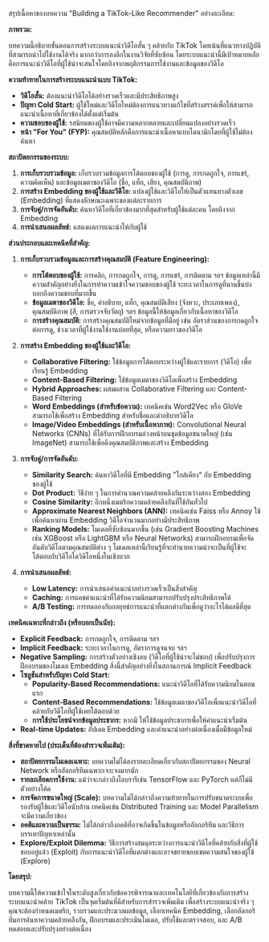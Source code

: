 สรุปเนื้อหาของบทความ "Building a TikTok-Like Recommender" อย่างละเอียด:

**ภาพรวม:**

บทความนี้อธิบายขั้นตอนการสร้างระบบแนะนำวิดีโอสั้น ๆ คล้ายกับ TikTok โดยเน้นที่แนวทางปฏิบัติที่สามารถนำไปใช้งานได้จริง มากกว่าการลงลึกในงานวิจัยที่ซับซ้อน โดยระบบแนะนำนี้มีเป้าหมายหลักคือการแนะนำวิดีโอที่ผู้ใช้น่าจะสนใจโดยอิงจากพฤติกรรมการใช้งานและข้อมูลของวิดีโอ

**ความท้าทายในการสร้างระบบแนะนำแบบ TikTok:**

*   **วิดีโอสั้น:** ต้องแนะนำวิดีโอได้อย่างรวดเร็วและมีประสิทธิภาพสูง
*   **ปัญหา Cold Start:** ผู้ใช้ใหม่และวิดีโอใหม่ต้องการแนวทางแก้ไขที่สร้างสรรค์เพื่อให้สามารถแนะนำเนื้อหาที่เกี่ยวข้องได้ตั้งแต่เริ่มต้น
*   **ความชอบของผู้ใช้:** รสนิยมของผู้ใช้อาจมีความหลากหลายและเปลี่ยนแปลงอย่างรวดเร็ว
*   **หน้า "For You" (FYP):** คุณสมบัติหลักคือการแนะนำเนื้อหาแบบไดนามิกโดยที่ผู้ใช้ไม่ต้องค้นหา

**สถาปัตยกรรมของระบบ:**

1.  **การเก็บรวบรวมข้อมูล:** เก็บรวบรวมข้อมูลการโต้ตอบของผู้ใช้ (การดู, การกดถูกใจ, การแชร์, ความคิดเห็น) และข้อมูลเมตาของวิดีโอ (ชื่อ, แท็ก, เสียง, คุณสมบัติภาพ)
2.  **การสร้าง Embedding ของผู้ใช้และวิดีโอ:** แปลงผู้ใช้และวิดีโอให้เป็นตัวแทนทางตัวเลข (Embedding) ที่แสดงลักษณะเฉพาะของแต่ละรายการ
3.  **การจับคู่/การจัดอันดับ:** ค้นหาวิดีโอที่เกี่ยวข้องมากที่สุดสำหรับผู้ใช้แต่ละคน โดยอิงจาก Embedding
4.  **การนำเสนอผลลัพธ์:** แสดงผลการแนะนำให้กับผู้ใช้

**ส่วนประกอบและเทคนิคที่สำคัญ:**

1.  **การเก็บรวบรวมข้อมูลและการสร้างคุณสมบัติ (Feature Engineering):**
    *   **การโต้ตอบของผู้ใช้:** การคลิก, การกดถูกใจ, การดู, การแชร์, การติดตาม ฯลฯ ข้อมูลเหล่านี้มีความสำคัญอย่างยิ่งในการทำความเข้าใจความชอบของผู้ใช้ ระยะเวลาในการดูที่นานขึ้นบ่งบอกถึงความชอบที่มากขึ้น
    *   **ข้อมูลเมตาของวิดีโอ:** ชื่อ, คำอธิบาย, แท็ก, คุณสมบัติเสียง (จังหวะ, ประเภทเพลง), คุณสมบัติภาพ (สี, การตรวจจับวัตถุ) ฯลฯ ข้อมูลนี้ให้ข้อมูลเกี่ยวกับเนื้อหาของวิดีโอ
    *   **การสร้างคุณสมบัติ:** การสร้างคุณสมบัติใหม่จากข้อมูลที่มีอยู่ เช่น อัตราส่วนของการกดถูกใจต่อการดู, ช่วงเวลาที่ผู้ใช้งานใช้งานบ่อยที่สุด, หรือความยาวของวิดีโอ

2.  **การสร้าง Embedding ของผู้ใช้และวิดีโอ:**
    *   **Collaborative Filtering:** ใช้ข้อมูลการโต้ตอบระหว่างผู้ใช้และรายการ (วิดีโอ) เพื่อเรียนรู้ Embedding
    *   **Content-Based Filtering:** ใช้ข้อมูลเมตาของวิดีโอเพื่อสร้าง Embedding
    *   **Hybrid Approaches:** ผสมผสาน Collaborative Filtering และ Content-Based Filtering
    *   **Word Embeddings (สำหรับข้อความ):** เทคนิคเช่น Word2Vec หรือ GloVe สามารถใช้เพื่อสร้าง Embedding สำหรับชื่อและคำอธิบายวิดีโอ
    *   **Image/Video Embeddings (สำหรับเนื้อหาภาพ):** Convolutional Neural Networks (CNNs) ที่ได้รับการฝึกอบรมล่วงหน้าบนชุดข้อมูลขนาดใหญ่ (เช่น ImageNet) สามารถใช้เพื่อดึงคุณสมบัติภาพและสร้าง Embedding

3.  **การจับคู่/การจัดอันดับ:**
    *   **Similarity Search:** ค้นหาวิดีโอที่มี Embedding "ใกล้เคียง" กับ Embedding ของผู้ใช้
    *   **Dot Product:** วิธีง่าย ๆ ในการคำนวณความคล้ายคลึงกันระหว่างสอง Embedding
    *   **Cosine Similarity:** อีกหนึ่งเมตริกความคล้ายคลึงกันที่ใช้กันทั่วไป
    *   **Approximate Nearest Neighbors (ANN):** เทคนิคเช่น Faiss หรือ Annoy ใช้เพื่อค้นหาผ่าน Embedding วิดีโอจำนวนมากอย่างมีประสิทธิภาพ
    *   **Ranking Models:** โมเดลที่ซับซ้อนมากขึ้น (เช่น Gradient Boosting Machines เช่น XGBoost หรือ LightGBM หรือ Neural Networks) สามารถฝึกอบรมเพื่อจัดอันดับวิดีโอตามคุณสมบัติต่าง ๆ โมเดลเหล่านี้เรียนรู้ที่จะทำนายความน่าจะเป็นที่ผู้ใช้จะโต้ตอบกับวิดีโอใดวิดีโอหนึ่งในเชิงบวก

4.  **การนำเสนอผลลัพธ์:**
    *   **Low Latency:** การนำเสนอคำแนะนำอย่างรวดเร็วเป็นสิ่งสำคัญ
    *   **Caching:** การแคชคำแนะนำที่ได้รับความนิยมสามารถปรับปรุงประสิทธิภาพได้
    *   **A/B Testing:** การทดลองกับกลยุทธ์การแนะนำที่แตกต่างกันเพื่อดูว่าอะไรได้ผลดีที่สุด

**เทคนิคเฉพาะที่กล่าวถึง (หรือบอกเป็นนัย):**

*   **Explicit Feedback:** การกดถูกใจ, การติดตาม ฯลฯ
*   **Implicit Feedback:** ระยะเวลาในการดู, อัตราการดูจนจบ ฯลฯ
*   **Negative Sampling:** การสร้างตัวอย่างเชิงลบ (วิดีโอที่ผู้ใช้น่าจะไม่ชอบ) เพื่อปรับปรุงการฝึกอบรมของโมเดล Embedding สิ่งนี้สำคัญอย่างยิ่งในสถานการณ์ Implicit Feedback
*   **โซลูชันสำหรับปัญหา Cold Start:**
    *   **Popularity-Based Recommendations:** แนะนำวิดีโอที่ได้รับความนิยมในตอนแรก
    *   **Content-Based Recommendations:** ใช้ข้อมูลเมตาของวิดีโอเพื่อแนะนำวิดีโอที่คล้ายกับวิดีโอที่ผู้ใช้เคยโต้ตอบด้วย
    *   **การใช้ประโยชน์จากข้อมูลประชากร:** หากมี ให้ใช้ข้อมูลประชากรเพื่อให้คำแนะนำเริ่มต้น
*   **Real-time Updates:** อัปเดต Embedding และคำแนะนำอย่างต่อเนื่องเมื่อมีข้อมูลใหม่

**สิ่งที่ขาดหายไป (ประเด็นที่ต้องสำรวจเพิ่มเติม):**

*   **สถาปัตยกรรมโมเดลเฉพาะ:** บทความไม่ได้ลงรายละเอียดเกี่ยวกับสถาปัตยกรรมของ Neural Network หรืออัลกอริทึมเฉพาะเจาะจงมากนัก
*   **รายละเอียดการใช้งาน:** แม้ว่าจะกล่าวถึงไลบรารีเช่น TensorFlow และ PyTorch แต่ก็ไม่มีตัวอย่างโค้ด
*   **การจัดการขนาดใหญ่ (Scale):** บทความไม่ได้กล่าวถึงความท้าทายในการปรับขนาดระบบเพื่อรองรับผู้ใช้และวิดีโอนับล้าน เทคนิคเช่น Distributed Training และ Model Parallelism จะมีความเกี่ยวข้อง
*   **อคติและความเป็นธรรม:** ไม่ได้กล่าวถึงอคติที่อาจเกิดขึ้นในข้อมูลหรืออัลกอริทึม และวิธีการบรรเทาปัญหาเหล่านั้น
*   **Explore/Exploit Dilemma:** วิธีการสร้างสมดุลระหว่างการแนะนำวิดีโอที่คล้ายกับสิ่งที่ผู้ใช้ชอบอยู่แล้ว (Exploit) กับการแนะนำวิดีโอที่แตกต่างและอาจขยายขอบเขตความสนใจของผู้ใช้ (Explore)

**โดยสรุป:**

บทความนี้ให้ความเข้าใจในระดับสูงเกี่ยวกับข้อควรพิจารณาและเทคโนโลยีที่เกี่ยวข้องกับการสร้างระบบแนะนำคล้าย TikTok เป็นจุดเริ่มต้นที่ดีสำหรับการสำรวจเพิ่มเติม เพื่อสร้างระบบแนะนำจริง ๆ คุณจะต้องกำหนดเมตริก, รวบรวมและประมวลผลข้อมูล, เลือกเทคนิค Embedding, เลือกอัลกอริทึมการค้นหาความคล้ายคลึงกัน, ฝึกอบรมและประเมินโมเดล, ปรับใช้และตรวจสอบ, และ A/B ทดสอบและปรับปรุงอย่างต่อเนื่อง
